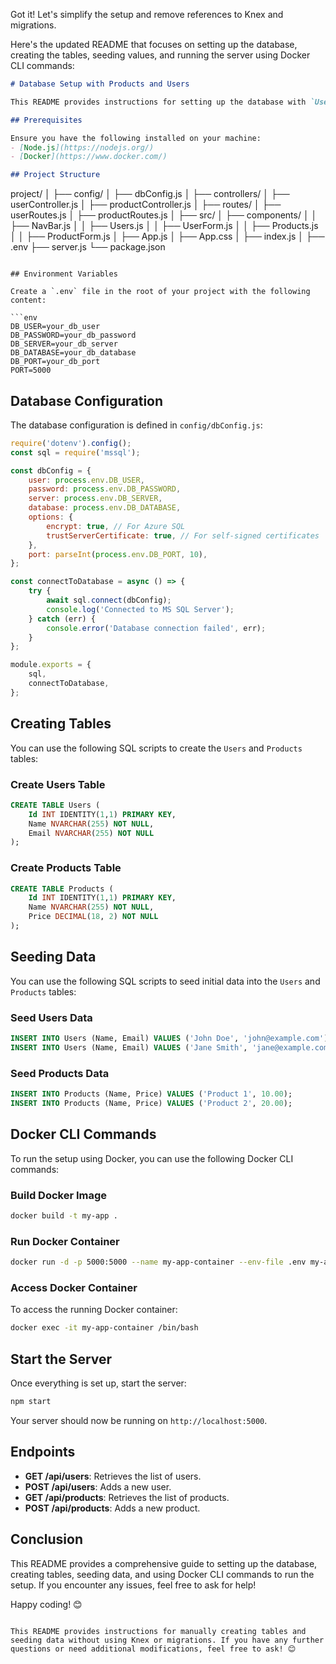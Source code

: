 Got it! Let's simplify the setup and remove references to Knex and migrations.

Here's the updated README that focuses on setting up the database, creating the tables, seeding values, and running the server using Docker CLI commands:

```markdown
# Database Setup with Products and Users

This README provides instructions for setting up the database with `Users` and `Products` tables, and running the setup using Docker CLI commands.

## Prerequisites

Ensure you have the following installed on your machine:
- [Node.js](https://nodejs.org/)
- [Docker](https://www.docker.com/)

## Project Structure

```
project/
│
├── config/
│   ├── dbConfig.js
│
├── controllers/
│   ├── userController.js
│   ├── productController.js
│
├── routes/
│   ├── userRoutes.js
│   ├── productRoutes.js
│
├── src/
│   ├── components/
│   │   ├── NavBar.js
│   │   ├── Users.js
│   │   ├── UserForm.js
│   │   ├── Products.js
│   │   ├── ProductForm.js
│   ├── App.js
│   ├── App.css
│   ├── index.js
│
├── .env
├── server.js
└── package.json
```

## Environment Variables

Create a `.env` file in the root of your project with the following content:

```env
DB_USER=your_db_user
DB_PASSWORD=your_db_password
DB_SERVER=your_db_server
DB_DATABASE=your_db_database
DB_PORT=your_db_port
PORT=5000
```

## Database Configuration

The database configuration is defined in `config/dbConfig.js`:

```javascript
require('dotenv').config();
const sql = require('mssql');

const dbConfig = {
    user: process.env.DB_USER,
    password: process.env.DB_PASSWORD,
    server: process.env.DB_SERVER,
    database: process.env.DB_DATABASE,
    options: {
        encrypt: true, // For Azure SQL
        trustServerCertificate: true, // For self-signed certificates
    },
    port: parseInt(process.env.DB_PORT, 10),
};

const connectToDatabase = async () => {
    try {
        await sql.connect(dbConfig);
        console.log('Connected to MS SQL Server');
    } catch (err) {
        console.error('Database connection failed', err);
    }
};

module.exports = {
    sql,
    connectToDatabase,
};
```

## Creating Tables

You can use the following SQL scripts to create the `Users` and `Products` tables:

### Create Users Table

```sql
CREATE TABLE Users (
    Id INT IDENTITY(1,1) PRIMARY KEY,
    Name NVARCHAR(255) NOT NULL,
    Email NVARCHAR(255) NOT NULL
);
```

### Create Products Table

```sql
CREATE TABLE Products (
    Id INT IDENTITY(1,1) PRIMARY KEY,
    Name NVARCHAR(255) NOT NULL,
    Price DECIMAL(18, 2) NOT NULL
);
```

## Seeding Data

You can use the following SQL scripts to seed initial data into the `Users` and `Products` tables:

### Seed Users Data

```sql
INSERT INTO Users (Name, Email) VALUES ('John Doe', 'john@example.com');
INSERT INTO Users (Name, Email) VALUES ('Jane Smith', 'jane@example.com');
```

### Seed Products Data

```sql
INSERT INTO Products (Name, Price) VALUES ('Product 1', 10.00);
INSERT INTO Products (Name, Price) VALUES ('Product 2', 20.00);
```

## Docker CLI Commands

To run the setup using Docker, you can use the following Docker CLI commands:

### Build Docker Image

```bash
docker build -t my-app .
```

### Run Docker Container

```bash
docker run -d -p 5000:5000 --name my-app-container --env-file .env my-app
```

### Access Docker Container

To access the running Docker container:

```bash
docker exec -it my-app-container /bin/bash
```

## Start the Server

Once everything is set up, start the server:

```bash
npm start
```

Your server should now be running on `http://localhost:5000`.

## Endpoints

- **GET /api/users**: Retrieves the list of users.
- **POST /api/users**: Adds a new user.
- **GET /api/products**: Retrieves the list of products.
- **POST /api/products**: Adds a new product.

## Conclusion

This README provides a comprehensive guide to setting up the database, creating tables, seeding data, and using Docker CLI commands to run the setup. If you encounter any issues, feel free to ask for help!

Happy coding! 😊
```

This README provides instructions for manually creating tables and seeding data without using Knex or migrations. If you have any further questions or need additional modifications, feel free to ask! 😊